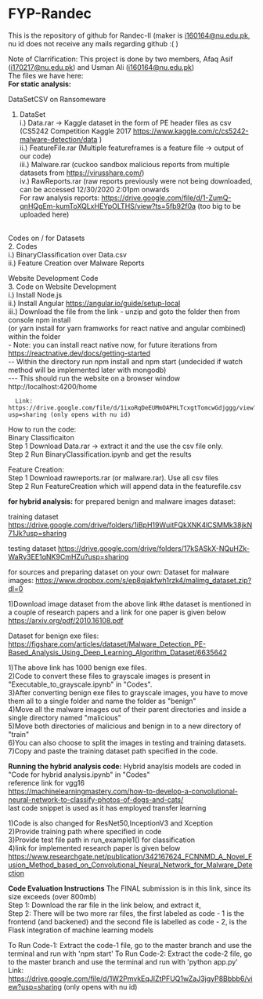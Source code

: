 # FYP-Randec
This is the repository of github for Randec-II (maker is i160164@nu.edu.pk, nu id does not receive any mails regarding github :( )

Note of Clarrification: This project is done by two members, Afaq Asif (<i170217@nu.edu.pk>) and Usman Ali (<i160164@nu.edu.pk>) <br />
The files we have here:    <br />
   **For static analysis:**
   
   DataSetCSV on Ransomeware   <br />
   1. DataSet  <br />
      i.) Data.rar -> Kaggle dataset in the form of PE header files as csv (CS5242 Competition Kaggle 2017 https://www.kaggle.com/c/cs5242-malware-detection/data )<br />
      ii.) FeatureFile.rar (Multiple featureframes is a feature file -> output of our code) <br />
      iii.) Malware.rar (cuckoo sandbox malicious reports from multiple datasets from https://virusshare.com/)  <br />
      iv.) RawReports.rar (raw reports previously were not being downloaded, can be accessed 12/30/2020 2:01pm onwards  <br />
      For raw analysis reports: https://drive.google.com/file/d/1-ZumQ-qnHQgEm-kumToXQLxHEYpOLTHS/view?ts=5fb92f0a (too big to be uploaded here)   <br />
      <br />
      
   Codes on / for Datasets  <br /> 
   2. Codes  <br />
   i.) BinaryClassification over Data.csv  <br />
   ii.) Feature Creation over Malware Reports <br /> 
  
  
   Website Development Code      <br />
   3. Code on Website Development   <br />
      i.) Install Node.js  <br />
      ii.) Install Angular  https://angular.io/guide/setup-local    <br />
      iii.) Download the file from the link - unzip and goto the folder then from console npm install <br />
      (or yarn install for yarn framworks for react native and angular combined) within the folder  <br />
      - Note: you can install react native now, for future iterations from https://reactnative.dev/docs/getting-started   <br />
      -- Within the directory run npm install and npm start (undecided if watch method will be implemented later with mongodb)   <br />
      --- This should run the website on a browser window http://localhost:4200/home  <br />
      
      Link: https://drive.google.com/file/d/1ixoRqDeEUMmOAPHLTcxgtTomcwGdjggg/view?usp=sharing (only opens with nu id)
   
   How to run the code:  <br /> 
   Binary Classificaiton  <br /> 
   Step 1   Download Data.rar -> extract it and the use the csv file only.  <br /> 
   Step 2   Run BinaryClassification.ipynb and get the results  <br /> 
   
   Feature Creation:  <br /> 
   Step 1   Download rawreports.rar (or malware.rar). Use all csv files  <br /> 
   Step 2   Run FeatureCreation which will append data in the featurefile.csv  <br /> 

**for hybrid analysis:**
for prepared benign and malware images dataset:

training dataset
https://drive.google.com/drive/folders/1iBpH19WuitFQkXNK4lCSMMk38jkN71Jk?usp=sharing

testing dataset
https://drive.google.com/drive/folders/17kSASkX-NQuHZk-WaRy3EE1qNK9CmHZu?usp=sharing

for sources and preparing dataset on your own:
Dataset for malware images:
https://www.dropbox.com/s/ep8qjakfwh1rzk4/malimg_dataset.zip?dl=0

1)Download image dataset from the above link
#the dataset is mentioned in a couple of research papers and a link for one paper is given below
https://arxiv.org/pdf/2010.16108.pdf

Dataset for benign exe files:
https://figshare.com/articles/dataset/Malware_Detection_PE-Based_Analysis_Using_Deep_Learning_Algorithm_Dataset/6635642

1)The above link has 1000 benign exe files.<br /> 
2)Code to convert these files to grayscale images is present in "Executable_to_grayscale.ipynb" in "Codes".<br /> 
3)After converting benign exe files to grayscale images, you have to move them all to a single folder and name the folder as "benign"<br /> 
4)Move all the malware images out of their parent directories and inside a single directory named "malicious"<br /> 
5)Move both directories of malicious and benign in to a new directory of "train"<br /> 
6)You can also choose to split the images in testing and training datasets.<br /> 
7)Copy and paste the training dataset path specified in the code.<br /> 


**Running the hybrid analysis code:**
Hybrid anaylsis models are coded in "Code for hybrid analysis.ipynb" in "Codes"<br /> 
reference link for vgg16<br /> 
https://machinelearningmastery.com/how-to-develop-a-convolutional-neural-network-to-classify-photos-of-dogs-and-cats/<br /> 
last code snippet is used as it has employed transfer learning<br /> 

1)Code is also changed for ResNet50,InceptionV3 and Xception <br /> 
2)Provide training path where specified in code<br /> 
3)Provide test file path in run_example1() for classification<br /> 
4)link for implemented research paper is given below<br /> 
https://www.researchgate.net/publication/342167624_FCNNMD_A_Novel_Fusion_Method_based_on_Convolutional_Neural_Network_for_Malware_Detection

**Code Evaluation Instructions**
The FINAL submission is in this link, since its size exceeds (over 800mb) <br />
  Step 1: Download the rar file in the link below, and extract it, <br />
  Step 2: There will be two more rar files, the first labeled as code - 1 is the frontend (and backened) and the second file is labelled as code - 2, is the Flask integration of machine learning models <br />
  
  To Run Code-1: Extract the code-1 file, go to the master branch and use the terminal and run with 'npm start'
  To Run Code-2: Extract the code-2 file, go to the master branch and use the terminal and run with 'python app.py'
      Link: https://drive.google.com/file/d/1W2PmvkEqJIZtPFUQ1wZaJ3jgyP8Bbbb6/view?usp=sharing (only opens with nu id)
